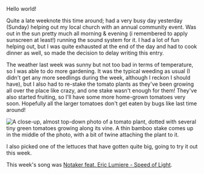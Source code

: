 Hello world!

Quite a late weeknote this time around; had a very busy day yesterday (Sunday)
helping out my local church with an annual community event. Was out in the sun
pretty much all morning & evening (i remembered to apply sunscreen at least!)
running the sound system for it. I had a lot of fun helping out, but I was quite
exhausted at the end of the day and had to cook dinner as well, so made the
decision to delay writing this entry.

The weather last week was sunny but not too bad in terms of temperature, so I
was able to do more gardening. It was the typical weeding as usual (I didn't get
any more seedlings during the week, although I reckon I should have), but I also
had to re-stake the tomato plants as they've been growing all over the place
like crazy, and one stake wasn't enough for them! They've also started fruiting,
so I'll have some more home-grown tomatoes very soon. Hopefully all the larger
tomatoes don't get eaten by bugs like last time around!

![A close-up, almost top-down photo of a tomato plant, dotted with several tiny green tomatoes growing along its vine. A thin bamboo stake comes up in the middle of the photo, with a bit of twine attaching the plant to it.](https://cdn.ovy.cloud/blog/2024-w50/tomatoes.webp)

I also picked one of the lettuces that have gotten quite big, going to try it
out this week.

This week's song was
[Notaker feat. Eric Lumiere - Speed of Light](https://www.youtube.com/watch?v=3SULP9av9SY).
